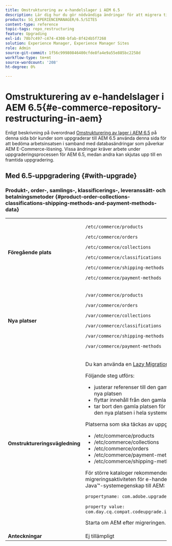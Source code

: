 ```yaml
---
title: Omstrukturering av e-handelslager i AEM 6.5
description: Lär dig hur du gör nödvändiga ändringar för att migrera till den nya databasstrukturen i AEM 6.5 for E-Commerce.
products: SG_EXPERIENCEMANAGER/6.5/SITES
content-type: reference
topic-tags: repo_restructuring
feature: Upgrading
exl-id: 78b7c497-c474-4308-bfab-8f424b5f7268
solution: Experience Manager, Experience Manager Sites
role: Admin
source-git-commit: 1f56c99980846400cfde8fa4e9a55e885bc2258d
workflow-type: tm+mt
source-wordcount: '208'
ht-degree: 0%

---
```


# Omstrukturering av e-handelslager i AEM 6.5{#e-commerce-repository-restructuring-in-aem}

Enligt beskrivning på överordnad [Omstrukturering av lager i AEM 6.5](/help/sites-deploying/repository-restructuring.md) på denna sida bör kunder som uppgraderar till AEM 6.5 använda denna sida för att bedöma arbetsinsatsen i samband med databasändringar som påverkar AEM E-Commerce-lösning. Vissa ändringar kräver arbete under uppgraderingsprocessen för AEM 6.5, medan andra kan skjutas upp till en framtida uppgradering.

## Med 6.5-uppgradering {#with-upgrade}

### Produkt-, order-, samlings-, klassificerings-, leveranssätt- och betalningsmetoder {#product-order-collections-classifications-shipping-methods-and-payment-methods-data}

<table>
 <tbody>
  <tr>
   <td><strong>Föregående plats</strong></td>
   <td><p><code>/etc/commerce/products</code></p> <p><code>/etc/commerce/orders</code></p> <p><code>/etc/commerce/collections</code></p> <p><code>/etc/commerce/classifications</code></p> <p><code>/etc/commerce/shipping-methods</code></p> <p><code>/etc/commerce/payment-methods</code></p> </td>
  </tr>
  <tr>
   <td><strong>Nya platser</strong></td>
   <td><p><code>/var/commerce/products</code></p> <p><code>/var/commerce/orders</code></p> <p><code>/var/commerce/collections</code></p> <p><code>/var/commerce/classifications</code></p> <p><code>/var/commerce/shipping-methods</code></p> <p><code>/var/commerce/payment-methods</code></p> </td>
  </tr>
  <tr>
   <td><strong>Omstruktureringsvägledning</strong></td>
   <td><p>Du kan använda en <a href="/help/sites-deploying/lazy-content-migration.md" target="_blank">Lazy Migration</a> migrera data från E-Commerce.</p> <p>Följande steg utförs:</p>
    <ul>
     <li>justerar referenser till den gamla platsen så att de pekar på den nya platsen</li>
     <li>flyttar innehåll från den gamla platsen till den nya</li>
     <li>tar bort den gamla platsen för att till slut aktivera användningen av den nya platsen i hela systemet</li>
    </ul> <p>Platserna som ska täckas av uppgiften är:</p>
    <ul>
     <li>/etc/commerce/products</li>
     <li>/etc/commerce/collections<br /> </li>
     <li>/etc/commerce/orders<br /> </li>
     <li>/etc/commerce/payment-methods<br /> </li>
     <li>/etc/commerce/shipping-methods<br /> </li>
    </ul> <p>För större kataloger rekommenderar Adobe att du kör migreringsaktiviteten för e-handel separat genom att skicka följande Java™-systemegenskap till AEM:</p> <p><code>propertyname: com.adobe.upgrade.forcemigration</code></p> <p><code>property value: com.day.cq.compat.codeupgrade.impl.cq64.CQ64CommerceMigrationTask</code></p> <p>Starta om AEM efter migreringen.</p> </td>
  </tr>
  <tr>
   <td><strong>Anteckningar</strong></td>
   <td>Ej tillämpligt<br /> </td>
  </tr>
 </tbody>
</table>
